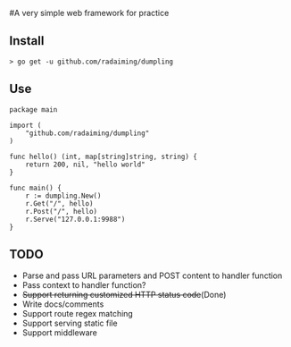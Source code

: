 #A very simple web framework for practice

## Install

```
> go get -u github.com/radaiming/dumpling
```

## Use
```
package main

import (
	"github.com/radaiming/dumpling"
)

func hello() (int, map[string]string, string) {
	return 200, nil, "hello world"
}

func main() {
	r := dumpling.New()
	r.Get("/", hello)
	r.Post("/", hello)
	r.Serve("127.0.0.1:9988")
}
```

## TODO
* Parse and pass URL parameters and POST content to handler function
* Pass context to handler function?
* ~~Support returning customized HTTP status code~~(Done)
* Write docs/comments
* Support route regex matching
* Support serving static file
* Support middleware